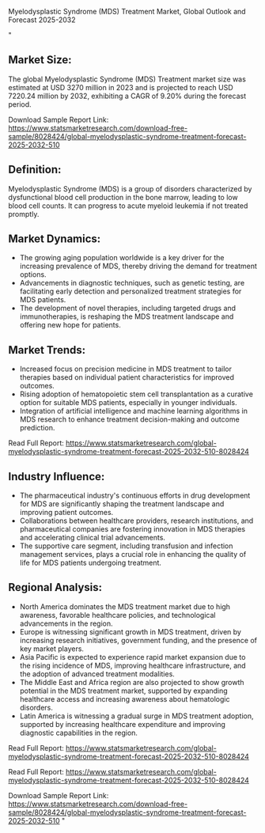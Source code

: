 Myelodysplastic Syndrome (MDS) Treatment Market, Global Outlook and Forecast 2025-2032

"<html>
<h2>Market Size:</h2>
<p>The global Myelodysplastic Syndrome (MDS) Treatment market size was estimated at USD 3270 million in 2023 and is projected to reach USD 7220.24 million by 2032, exhibiting a CAGR of 9.20% during the forecast period.</p>
<p>Download Sample Report Link: <a href='https://www.statsmarketresearch.com/download-free-sample/8028424/global-myelodysplastic-syndrome-treatment-forecast-2025-2032-510'>https://www.statsmarketresearch.com/download-free-sample/8028424/global-myelodysplastic-syndrome-treatment-forecast-2025-2032-510</a> 

<h2>Definition:</h2>
<p>Myelodysplastic Syndrome (MDS) is a group of disorders characterized by dysfunctional blood cell production in the bone marrow, leading to low blood cell counts. It can progress to acute myeloid leukemia if not treated promptly.</p>

<h2>Market Dynamics:</h2>
<ul>
  <li>The growing aging population worldwide is a key driver for the increasing prevalence of MDS, thereby driving the demand for treatment options.</li>
  <li>Advancements in diagnostic techniques, such as genetic testing, are facilitating early detection and personalized treatment strategies for MDS patients.</li>
  <li>The development of novel therapies, including targeted drugs and immunotherapies, is reshaping the MDS treatment landscape and offering new hope for patients.</li>
</ul>

<h2>Market Trends:</h2>
<ul>
  <li>Increased focus on precision medicine in MDS treatment to tailor therapies based on individual patient characteristics for improved outcomes.</li>
  <li>Rising adoption of hematopoietic stem cell transplantation as a curative option for suitable MDS patients, especially in younger individuals.</li>
  <li>Integration of artificial intelligence and machine learning algorithms in MDS research to enhance treatment decision-making and outcome prediction.</li>
</ul>
<p>Read Full Report: <a href='https://www.statsmarketresearch.com/global-myelodysplastic-syndrome-treatment-forecast-2025-2032-510-8028424'>https://www.statsmarketresearch.com/global-myelodysplastic-syndrome-treatment-forecast-2025-2032-510-8028424</a> 

<h2>Industry Influence:</h2>
<ul>
  <li>The pharmaceutical industry's continuous efforts in drug development for MDS are significantly shaping the treatment landscape and improving patient outcomes.</li>
  <li>Collaborations between healthcare providers, research institutions, and pharmaceutical companies are fostering innovation in MDS therapies and accelerating clinical trial advancements.</li>
  <li>The supportive care segment, including transfusion and infection management services, plays a crucial role in enhancing the quality of life for MDS patients undergoing treatment.</li>
</ul>

<h2>Regional Analysis:</h2>
<ul>
  <li>North America dominates the MDS treatment market due to high awareness, favorable healthcare policies, and technological advancements in the region.</li>
  <li>Europe is witnessing significant growth in MDS treatment, driven by increasing research initiatives, government funding, and the presence of key market players.</li>
  <li>Asia Pacific is expected to experience rapid market expansion due to the rising incidence of MDS, improving healthcare infrastructure, and the adoption of advanced treatment modalities.</li>
  <li>The Middle East and Africa region are also projected to show growth potential in the MDS treatment market, supported by expanding healthcare access and increasing awareness about hematologic disorders.</li>
  <li>Latin America is witnessing a gradual surge in MDS treatment adoption, supported by increasing healthcare expenditure and improving diagnostic capabilities in the region.</li>
</ul>
<p>Read Full Report: <a href='https://www.statsmarketresearch.com/global-myelodysplastic-syndrome-treatment-forecast-2025-2032-510-8028424'>https://www.statsmarketresearch.com/global-myelodysplastic-syndrome-treatment-forecast-2025-2032-510-8028424</a> 

<p>Read Full Report: <a href='https://www.statsmarketresearch.com/global-myelodysplastic-syndrome-treatment-forecast-2025-2032-510-8028424'>https://www.statsmarketresearch.com/global-myelodysplastic-syndrome-treatment-forecast-2025-2032-510-8028424</a> 
<p>Download Sample Report Link: <a href='https://www.statsmarketresearch.com/download-free-sample/8028424/global-myelodysplastic-syndrome-treatment-forecast-2025-2032-510'>https://www.statsmarketresearch.com/download-free-sample/8028424/global-myelodysplastic-syndrome-treatment-forecast-2025-2032-510</a>
</html>"
